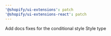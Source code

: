 ```yaml
---
'@shopify/ui-extensions': patch
'@shopify/ui-extensions-react': patch
---
```


Add docs fixes for the conditional style Style type
